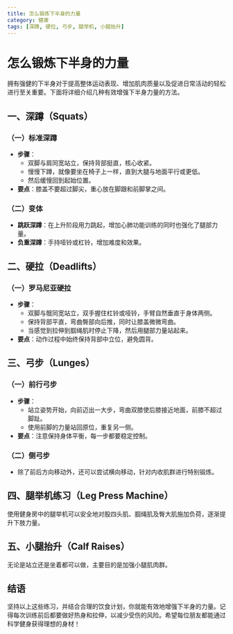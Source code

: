 ```yaml
---
title: 怎么锻炼下半身的力量
category: 健康
tags: [深蹲, 硬拉, 弓步, 腿举机, 小腿抬升]
---
```

# 怎么锻炼下半身的力量

拥有强健的下半身对于提高整体运动表现、增加肌肉质量以及促进日常活动的轻松进行至关重要。下面将详细介绍几种有效增强下半身力量的方法。

## 一、深蹲（Squats）

### （一）标准深蹲
- **步骤**：
    - 双脚与肩同宽站立，保持背部挺直，核心收紧。
    - 慢慢下蹲，就像要坐在椅子上一样，直到大腿与地面平行或更低。
    - 然后缓慢回到起始位置。
- **要点**：膝盖不要超过脚尖，重心放在脚跟和前脚掌之间。

### （二）变体
- **跳跃深蹲**：在上升阶段用力跳起，增加心肺功能训练的同时也强化了腿部力量。
- **负重深蹲**：手持哑铃或杠铃，增加难度和效果。

## 二、硬拉（Deadlifts）

### （一）罗马尼亚硬拉
- **步骤**：
    - 双脚与髋同宽站立，双手握住杠铃或哑铃，手臂自然垂直于身体两侧。
    - 保持背部平直，弯曲臀部向后推，同时让膝盖微微弯曲。
    - 当感觉到拉伸到腘绳肌时停止下降，然后用腿部力量站起来。
- **要点**：动作过程中始终保持背部中立位，避免圆背。

## 三、弓步（Lunges）

### （一）前行弓步
- **步骤**：
    - 站立姿势开始，向前迈出一大步，弯曲双膝使后膝接近地面，前膝不超过脚趾。
    - 使用前脚的力量站回原位，重复另一侧。
- **要点**：注意保持身体平衡，每一步都要稳定控制。

### （二）侧弓步
- 除了前后方向移动外，还可以尝试横向移动，针对内收肌群进行特别锻炼。

## 四、腿举机练习（Leg Press Machine）

使用健身房中的腿举机可以安全地对股四头肌、腘绳肌及臀大肌施加负荷，逐渐提升下肢力量。

## 五、小腿抬升（Calf Raises）

无论是站立还是坐着都可以做，主要目的是加强小腿肌肉群。

## 结语

坚持以上这些练习，并结合合理的饮食计划，你就能有效地增强下半身的力量。记得每次训练前后都要做好热身和拉伸，以减少受伤的风险。希望每位朋友都能通过科学健身获得理想的身材！